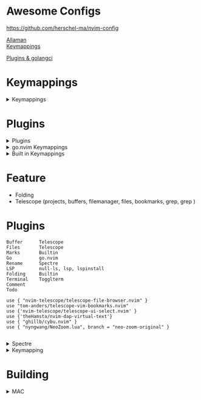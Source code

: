 # Awesome Configs
https://github.com/herschel-ma/nvim-config

[Allaman](https://github.com/Allaman/nvim)
<BR/>
[Keymappings](https://github.com/Lazytangent/nvim-conf)
<BR/>

[Plugins & golangci](https://github.com/fablol/.cfg/tree/master/.config/nvim)

# Keymappings
<details>
  <summary>Keymappings</summary>
    
  ```
  \2    Telescope Buffers
  \t    Trouble
  \w    Telescope search <cword>
  \s    Telescope search word
  \3    LazyGit
  R     Replace
    
  ```
</details>

# Plugins
<details>
  <summary>Plugins</summary>
    
  ```
  Better Quick Fix (bqf)
  go.nvim
  Spectre
  Telescope (file, buffer, projects)
    
  ```
</details>
  

<details>
  <summary>go.nvim Keymappings</summary>
    
  ```  
  :ReplToggle
  :GoBreakToggle
  :GoDebug [OPTIONS]
    -c, --compile         compile and run\n"
    -r, --run             run\n"
    -t, --test            run tests\n"
    -R, --restart         restart\n"
    -s, --stop            stop\n"
    -h, --help            display this help and exit\n"
    -n, --nearest         debug nearest file\n"
    -p, --package         debug package\n"
    -f, --file            display file\n"
    -b, --breakpoint      set breakpoint\n"
    -T, --tag             set tag"
  
  DAP
    r = run
    c = continue
    n = step_over
    s = step_into
    o = step_out
    S = stop
    u = up
    D = down
    C = run_to_cursor
    b = toggle_breakpoint
    P = pause
```  
</details>
  
<details>
  <summary>Built in Keymappings</summary>
    
  ```
  tabe  Open New tab
  tabn  Go to next tab
  tabp  Go to previous tab
  tabm  Move tab
  tabc  Close tab
  gt    Goto next tab
  gp    Goto previous tab    
  ```
</details>  
  
# Feature
  - Folding
  - Telescope (projects, buffers, filemanager, files, bookmarks, grep, grep <cword>)

# Plugins
  
```
Buffer      Telescope
Files       Telescope
Marks       Builtin
Go          go.nvim
Rename      Spectre
LSP         null-ls, lsp, lspinstall
Folding     Builtin
Terminal    Togglterm
Comment
Todo
  
use { "nvim-telescope/telescope-file-browser.nvim" }
use "tom-anders/telescope-vim-bookmarks.nvim"
use {'nvim-telescope/telescope-ui-select.nvim' }
use {'theHamsta/nvim-dap-virtual-text'}
use { "ghillb/cybu.nvim" }
use { "nyngwang/NeoZoom.lua", branch = "neo-zoom-original" }
 
```
<details>
  <summary>Spectre</summary>
    
  ```
  <CR>  Goto Current File
  c     Input Replace
  t     Toggle Line
  o     Show Options
  R     Replace
    
  ```
</details>
<details>
  <summary>Keymapping</summary>
    
  ```
  ```
</details>

  
# Building
<details>
  <summary>MAC</summary>
    
  ```
#!/bin/bash

SDKROOT=/Applications/Xcode.app/Contents/Developer/Platforms/MacOSX.platform/Developer/SDKs/MacOSX11.0.sdk
INSTALL_PATH=$HOME/.local/apps/nvim

rm -rf neovim
rm -rf /usr/local/bin/nvim
rm -rf /usr/local/share/nvim
rm -rf /usr/local/lib/nvim

if [ -d "$INSTALL_PATH" ]; then rm -rf ${INSTALL_PATH}; fi

mkdir -p ${INSTALL_PATH}
brew install ninja libtool automake cmake pkg-config gettext
git clone https://github.com/neovim/neovim.git && cd neovim
git tag -d nightly
git tag nightly
make CMAKE_BUILD_TYPE=Release CMAKE_INSTALL_PREFIX=$INSTALL_PATH SDKROOT=$SDKROOT MACOSX_DEPLOYMENT_TARGET=11.0
make install
cd ..
rm -rf ~/neovim
ln -s ${INSTALL_PATH}/bin/nvim /usr/local/bin/nvim
ln -s ${INSTALL_PATH}/share/nvim /usr/local/share/nvim
ln -s ${INSTALL_PATH}/lib/nvim /usr/local/lib/nvim
  ```
</details>

